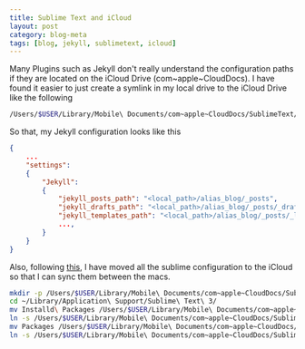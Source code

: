 ```yaml
---
title: Sublime Text and iCloud
layout: post
category: blog-meta
tags: [blog, jekyll, sublimetext, icloud]
---
```

Many Plugins such as Jekyll don't really understand the configuration paths if they are located on the iCloud Drive (com~apple~CloudDocs). I have found it easier to just create a symlink in my local drive to the iCloud Drive like the following

```sh
/Users/$USER/Library/Mobile\ Documents/com~apple~CloudDocs/SublimeText/projects/project_name alias_project_name
```

So that, my Jekyll configuration looks like this

```json
{
    ...
    "settings":
    {
        "Jekyll":   
        {
            "jekyll_posts_path": "<local_path>/alias_blog/_posts",
            "jekyll_drafts_path": "<local_path>/alias_blog/_posts/_drafts",
            "jekyll_templates_path": "<local_path>/alias_blog/_posts/_layouts",
            ...,
        }
    }
}
```

Also, following [this](https://gist.github.com/elilien/df990641b0a1b8e4a179), I have moved all the sublime configuration to the iCloud so that I can sync them between the macs.

```sh
mkdir -p /Users/$USER/Library/Mobile\ Documents/com~apple~CloudDocs/SublimeText/sync/
cd ~/Library/Application\ Support/Sublime\ Text\ 3/
mv Installd\ Packages /Users/$USER/Library/Mobile\ Documents/com~apple~CloudDocs/SublimeText/sync/
ln -s /Users/$USER/Library/Mobile\ Documents/com~apple~CloudDocs/SublimeText/sync/Installed\ Packages
mv Packages /Users/$USER/Library/Mobile\ Documents/com~apple~CloudDocs/SublimeText/sync/
ln -s /Users/$USER/Library/Mobile\ Documents/com~apple~CloudDocs/SublimeText/sync/Packages
```

